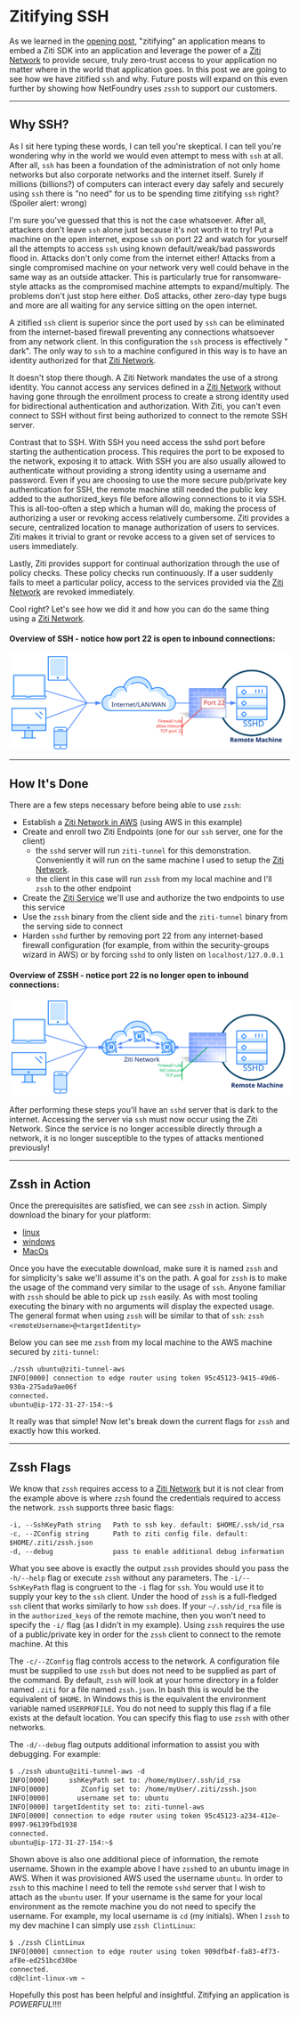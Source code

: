 # Zitifying SSH

As we learned in the [opening post](../index.md), "zitifying" an application means to embed a Ziti SDK into an
application and leverage the power of
a [Ziti Network](https://openziti.github.io/ziti/overview.html#overview-of-a-ziti-network) to provide secure, truly
zero-trust access to your application no matter where in the world that application goes. In this post we are going to
see how we have zitified `ssh` and why. Future posts will expand on this even further by showing how NetFoundry
uses `zssh` to support our customers.

<hr>

## Why SSH?

As I sit here typing these words, I can tell you're skeptical. I can tell you're wondering why in the world we would
even attempt to mess with `ssh` at all. After all, `ssh` has been a foundation of the administration of not only home
networks but also corporate networks and the internet itself. Surely if millions (billions?) of computers can interact
every day safely and securely using `ssh` there is "no need" for us to be spending time zitifying `ssh`
right? (Spoiler alert: wrong)

I'm sure you've guessed that this is not the case whatsoever. After all, attackers don't leave `ssh` alone just because
it's not worth it to try! Put a machine on the open internet, expose `ssh` on port 22 and watch for yourself all the
attempts to access `ssh` using known default/weak/bad passwords flood in. Attacks don't only come from the internet
either! Attacks from a single compromised machine on your network very well could behave in the same way as an outside
attacker. This is particularly true for ransomware-style attacks as the compromised machine attempts to expand/multiply.
The problems don't just stop here either. DoS attacks, other zero-day type bugs and more are all waiting for any service
sitting on the open internet.

A zitified `ssh` client is superior since the port used by `ssh` can be eliminated from the internet-based firewall
preventing any connections whatsoever from any network client. In this configuration the `ssh` process is effectively "
dark". The only way to
`ssh` to a machine configured in this way is to have an identity authorized for
that [Ziti Network](https://openziti.github.io/ziti/overview.html#overview-of-a-ziti-network).

It doesn't stop there though. A Ziti Network mandates the use of a strong identity. You cannot access any services
defined in a [Ziti Network](https://openziti.github.io/ziti/overview.html#overview-of-a-ziti-network) without having
gone through the enrollment process to create a strong identity used for bidirectional authentication and authorization.
With Ziti, you can't even connect to SSH without first being authorized to connect to the remote SSH server.

Contrast that to SSH. With SSH you need access the sshd port before starting the authentication process. This requires
the port to be exposed to the network, exposing it to attack. With SSH you are also usually allowed to authenticate
without providing a strong identity using a username and password. Even if you are choosing to use the more secure
pub/private key authentication for SSH, the remote machine still needed the public key added to the authorized_keys file
before allowing connections to it via SSH. This is all-too-often a step which a human will do, making the process of
authorizing a user or revoking access relatively cumbersome. Ziti provides a secure, centralized location to manage
authorization of users to services. Ziti makes it trivial to grant or revoke access to a given set of services to users
immediately.

Lastly, Ziti provides support for continual authorization through the use of policy checks. These policy checks run
continuously. If a user suddenly fails to meet a particular policy, access to the services provided via
the [Ziti Network](https://openziti.github.io/ziti/overview.html#overview-of-a-ziti-network) are revoked immediately.

Cool right? Let's see how we did it and how you can do the same thing using
a [Ziti Network](https://openziti.github.io/ziti/overview.html#overview-of-a-ziti-network).

#### Overview of SSH - notice how port 22 is open to inbound connections:

![ssh-overview.svg](ssh-overview.svg)

<hr>

## How It's Done

There are a few steps necessary before being able to use `zssh`:

- Establish a [Ziti Network in AWS](https://github.com/openziti/ziti/blob/release-next/quickstart/aws.md) (using AWS in
  this example)
- Create and enroll two Ziti Endpoints (one for our `ssh` server, one for the client)
    * the `sshd` server will run `ziti-tunnel` for this demonstration. Conveniently it will run on the same machine I
      used to setup the [Ziti Network](https://openziti.github.io/ziti/overview.html#overview-of-a-ziti-network).
    * the client in this case will run `zssh` from my local machine and I'll `zssh` to the other endpoint
- Create the [Ziti Service](https://openziti.github.io/ziti/services/overview.html) we'll use and authorize the two
  endpoints to use this service
- Use the `zssh` binary from the client side and the `ziti-tunnel` binary from the serving side to connect
- Harden `sshd` further by removing port 22 from any internet-based firewall configuration (for example, from within the
  security-groups wizard in AWS) or by forcing `sshd` to only listen on `localhost/127.0.0.1`

#### Overview of ZSSH - notice port 22 is no longer open to inbound connections:

![zssh-overview.svg](zssh-overview.svg)

After performing these steps you'll have an `sshd` server that is dark to the internet. Accessing the server via `ssh`
must now occur using the Ziti Network. Since the service is no longer accessible directly through a network, it is no
longer susceptible to the types of attacks mentioned previously!

<hr>

## Zssh in Action

Once the prerequisites are satisfied, we can see `zssh` in action. Simply download the binary for your platform:

- [linux](https://github.com/openziti-incubator/zssh/releases/download/latest-tag/zssh-linux-amd64)
- [windows](https://github.com/openziti-incubator/zssh/releases/download/latest-tag/zssh-windows-amd64.exe)
- [MacOs](https://github.com/openziti-incubator/zssh/releases/download/latest-tag/zssh-macos-amd64)

Once you have the executable download, make sure it is named `zssh` and for simplicity's sake we'll assume it's on the
path. A goal for `zssh` is to make the usage of the command very similar to the usage of `ssh`. Anyone familiar
with `zssh` should be able to pick up `zssh` easily. As with most tooling executing the binary with no arguments will
display the expected usage. The general format when using `zssh` will be similar to that
of `ssh`: `zssh <remoteUsername>@<targetIdentity>`

Below you can see me `zssh` from my local machine to the AWS machine secured by `ziti-tunnel`:

    ./zssh ubuntu@ziti-tunnel-aws
    INFO[0000] connection to edge router using token 95c45123-9415-49d6-930a-275ada9ae06f
    connected.
    ubuntu@ip-172-31-27-154:~$

It really was that simple! Now let's break down the current flags for `zssh` and exactly how this worked.

<hr>

## Zssh Flags

We know that `zssh` requires access to
a [Ziti Network](https://openziti.github.io/ziti/overview.html#overview-of-a-ziti-network) but it is not clear from the
example above is where `zzsh` found the credentials required to access the network. `zssh` supports three basic flags:

    -i, --SshKeyPath string   Path to ssh key. default: $HOME/.ssh/id_rsa
    -c, --ZConfig string      Path to ziti config file. default: $HOME/.ziti/zssh.json
    -d, --debug               pass to enable additional debug information

What you see above is exactly the output `zssh` provides should you pass the `-h/--help` flag or execute `zssh`
without any parameters. The `-i/--SshKeyPath` flag is congruent to the `-i` flag for `ssh`. You would use it to supply
your key to the `ssh` client. Under the hood of `zssh` is a full-fledged `ssh` client that works similarly to how
`ssh` does. If your `~/.ssh/id_rsa` file is in the `authorized_keys` of the remote machine, then you won't need to
specify the `-i/` flag (as I didn't in my example). Using `zssh` requires the use of a public/private key in order for
the `zssh` client to connect to the remote machine. At this

The `-c/--ZConfig` flag controls access to the network. A configuration file must be supplied to use
`zssh` but does not need to be supplied as part of the command. By default, `zssh` will look at your home directory in a
folder named `.ziti` for a file named `zssh.json`. In bash this is would be the equivalent of `$HOME`. In Windows this
is the equivalent the environment variable named `USERPROFILE`. You do not need to supply this flag if a file exists at
the default location. You can specify this flag to use `zssh` with other networks.

The `-d/--debug` flag outputs additional information to assist you with debugging. For example:

    $ ./zssh ubuntu@ziti-tunnel-aws -d
    INFO[0000]     sshKeyPath set to: /home/myUser/.ssh/id_rsa
    INFO[0000]        ZConfig set to: /home/myUser/.ziti/zssh.json
    INFO[0000]       username set to: ubuntu
    INFO[0000] targetIdentity set to: ziti-tunnel-aws
    INFO[0000] connection to edge router using token 95c45123-a234-412e-8997-96139fbd1938
    connected.
    ubuntu@ip-172-31-27-154:~$

Shown above is also one additional piece of information, the remote username. Shown in the example above I have
`zssh`ed to an ubuntu image in AWS. When it was provisioned AWS used the username `ubuntu`. In order to
`zssh` to this machine I need to tell the remote `sshd` server that I wish to attach as the `ubuntu` user. If your
username is the same for your local environment as the remote machine you do not need to specify the username. For
example, my local username is `cd`
(my initials). When I `zssh` to my dev machine I can simply use `zssh ClintLinux`:

    $ ./zssh ClintLinux
    INFO[0000] connection to edge router using token 909dfb4f-fa83-4f73-af8e-ed251bcd30be
    connected.
    cd@clint-linux-vm ~

Hopefully this post has been helpful and insightful. Zitifying an application is _POWERFUL_!!!!

